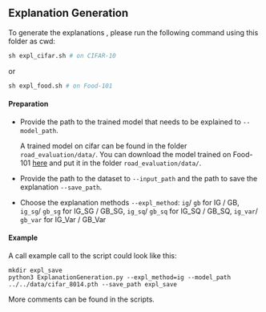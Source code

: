 ## Explanation Generation

To generate the explanations , please run the following command using this folder as cwd:
```python
sh expl_cifar.sh # on CIFAR-10 
```
or
```python
sh expl_food.sh # on Food-101
```

#### Preparation
+ Provide the path to the trained model that needs to be explained to  `--model_path`.

    A trained model on cifar can be found in the folder `road_evaluation/data/`. You can download the model trained on Food-101 [here](https://drive.google.com/file/d/19YCp30x8R_PRxjG4K4nIIE71HwBV7MR7/view?usp=sharing) and put it in the folder `road_evaluation/data/`.

+ Provide the path to the dataset to `--input_path` and the path to save the explanation `--save_path`.

+ Choose the explanation methods `--expl_method`: `ig`/ `gb` for IG / GB, `ig_sg`/ `gb_sg` for IG_SG / GB_SG,  `ig_sq`/ `gb_sq` for IG_SQ / GB_SQ,  `ig_var`/ `gb_var` for IG_Var / GB_Var

#### Example
A call example call to the script could look like this:
```
mkdir expl_save
python3 ExplanationGeneration.py --expl_method=ig --model_path ../../data/cifar_8014.pth --save_path expl_save
```
More comments can be found in the scripts.
